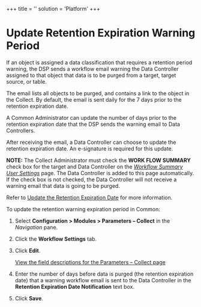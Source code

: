 +++
title = ''
solution = 'Platform'
+++

# Update Retention Expiration Warning Period

If an object is assigned a data classification that requires a retention
period warning, the DSP sends a workflow email warning the Data
Controller assigned to that object that data is to be purged from a
target, target source, or table.

The email lists all objects to be purged, and contains a link to the
object in the Collect. By default, the email is sent daily for the 7
days prior to the retention expiration date.

A Common Administrator can update the number of days prior to the
retention expiration date that the DSP sends the warning email to Data
Controllers.

After receiving the email, a Data Controller can choose to update the
retention expiration date. An e-signature is required for this update.

**NOTE:** The Collect Administrator must check the **WORK FLOW SUMMARY**
check box for the target and Data Controller on the *[Workflow Summary
User
Settings](../../Collect/Page_Desc/Workflow_Summary_User_Settings.htm)*
page. The Data Controller is added to this page automatically. If the
check box is not checked, the Data Controller will not receive a warning
email that data is going to be purged.

Refer to [Update the Retention Expiration
Date](../../Collect/Use_Cases/Support_Regulatory_Compliance.htm#Update_the_Retention_Expiration_Date)
for more information.

To update the retention warning expiration period in Common:

1.  Select **Configuration \> Modules \> Parameters – Collect** in the
    *Navigation* pane.

2.  Click the **Workflow Settings** tab.

3.  Click **Edit**.
    
    [View the field descriptions for the Parameters – Collect
    page](../Page_Desc/Parameters_Collect.htm)

4.  Enter the number of days before data is purged (the retention
    expiration date) that a warning workflow email is sent to the Data
    Controller in the **Retention Expiration Date Notification** text
    box.

5.  Click **Save**.
